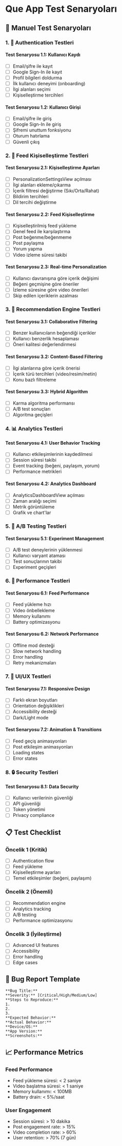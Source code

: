 # Que App Test Senaryoları

## 🧪 Manuel Test Senaryoları

### **1. 🔐 Authentication Testleri**

#### **Test Senaryosu 1.1: Kullanıcı Kaydı**
- [ ] Email/şifre ile kayıt
- [ ] Google Sign-In ile kayıt
- [ ] Profil bilgileri doldurma
- [ ] İlk kullanıcı deneyimi (onboarding)
- [ ] İlgi alanları seçimi
- [ ] Kişiselleştirme tercihleri

#### **Test Senaryosu 1.2: Kullanıcı Girişi**
- [ ] Email/şifre ile giriş
- [ ] Google Sign-In ile giriş
- [ ] Şifremi unuttum fonksiyonu
- [ ] Oturum hatırlama
- [ ] Güvenli çıkış

### **2. 📱 Feed Kişiselleştirme Testleri**

#### **Test Senaryosu 2.1: Kişiselleştirme Ayarları**
- [ ] PersonalizationSettingsView açılması
- [ ] İlgi alanları ekleme/çıkarma
- [ ] İçerik filtresi değiştirme (Sıkı/Orta/Rahat)
- [ ] Bildirim tercihleri
- [ ] Dil tercihi değiştirme

#### **Test Senaryosu 2.2: Feed Kişiselleştirme**
- [ ] Kişiselleştirilmiş feed yükleme
- [ ] Genel feed ile karşılaştırma
- [ ] Post beğenme/beğenmeme
- [ ] Post paylaşma
- [ ] Yorum yapma
- [ ] Video izleme süresi takibi

#### **Test Senaryosu 2.3: Real-time Personalization**
- [ ] Kullanıcı davranışına göre içerik değişimi
- [ ] Beğeni geçmişine göre öneriler
- [ ] İzleme süresine göre video önerileri
- [ ] Skip edilen içeriklerin azalması

### **3. 🎯 Recommendation Engine Testleri**

#### **Test Senaryosu 3.1: Collaborative Filtering**
- [ ] Benzer kullanıcıların beğendiği içerikler
- [ ] Kullanıcı benzerlik hesaplaması
- [ ] Öneri kalitesi değerlendirmesi

#### **Test Senaryosu 3.2: Content-Based Filtering**
- [ ] İlgi alanlarına göre içerik önerisi
- [ ] İçerik türü tercihleri (video/resim/metin)
- [ ] Konu bazlı filtreleme

#### **Test Senaryosu 3.3: Hybrid Algorithm**
- [ ] Karma algoritma performansı
- [ ] A/B test sonuçları
- [ ] Algoritma geçişleri

### **4. 📊 Analytics Testleri**

#### **Test Senaryosu 4.1: User Behavior Tracking**
- [ ] Kullanıcı etkileşimlerinin kaydedilmesi
- [ ] Session süresi takibi
- [ ] Event tracking (beğeni, paylaşım, yorum)
- [ ] Performance metrikleri

#### **Test Senaryosu 4.2: Analytics Dashboard**
- [ ] AnalyticsDashboardView açılması
- [ ] Zaman aralığı seçimi
- [ ] Metrik görüntüleme
- [ ] Grafik ve chart'lar

### **5. 🔧 A/B Testing Testleri**

#### **Test Senaryosu 5.1: Experiment Management**
- [ ] A/B test deneylerinin yüklenmesi
- [ ] Kullanıcı varyant ataması
- [ ] Test sonuçlarının takibi
- [ ] Experiment geçişleri

### **6. 🚀 Performance Testleri**

#### **Test Senaryosu 6.1: Feed Performance**
- [ ] Feed yükleme hızı
- [ ] Video önbellekleme
- [ ] Memory kullanımı
- [ ] Battery optimizasyonu

#### **Test Senaryosu 6.2: Network Performance**
- [ ] Offline mod desteği
- [ ] Slow network handling
- [ ] Error handling
- [ ] Retry mekanizmaları

### **7. 🎨 UI/UX Testleri**

#### **Test Senaryosu 7.1: Responsive Design**
- [ ] Farklı ekran boyutları
- [ ] Orientation değişiklikleri
- [ ] Accessibility desteği
- [ ] Dark/Light mode

#### **Test Senaryosu 7.2: Animation & Transitions**
- [ ] Feed geçiş animasyonları
- [ ] Post etkileşim animasyonları
- [ ] Loading states
- [ ] Error states

### **8. 🔒 Security Testleri**

#### **Test Senaryosu 8.1: Data Security**
- [ ] Kullanıcı verilerinin güvenliği
- [ ] API güvenliği
- [ ] Token yönetimi
- [ ] Privacy compliance

## 📋 Test Checklist

### **Öncelik 1 (Kritik)**
- [ ] Authentication flow
- [ ] Feed yükleme
- [ ] Kişiselleştirme ayarları
- [ ] Temel etkileşimler (beğeni, paylaşım)

### **Öncelik 2 (Önemli)**
- [ ] Recommendation engine
- [ ] Analytics tracking
- [ ] A/B testing
- [ ] Performance optimizasyonu

### **Öncelik 3 (İyileştirme)**
- [ ] Advanced UI features
- [ ] Accessibility
- [ ] Error handling
- [ ] Edge cases

## 🐛 Bug Report Template

```
**Bug Title:**
**Severity:** [Critical/High/Medium/Low]
**Steps to Reproduce:**
1. 
2. 
3. 
**Expected Behavior:**
**Actual Behavior:**
**Device/OS:**
**App Version:**
**Screenshots:**
```

## 📈 Performance Metrics

### **Feed Performance**
- Feed yükleme süresi: < 2 saniye
- Video başlatma süresi: < 1 saniye
- Memory kullanımı: < 100MB
- Battery drain: < 5%/saat

### **User Engagement**
- Session süresi: > 10 dakika
- Post engagement rate: > 15%
- Video completion rate: > 60%
- User retention: > 70% (7 gün) 